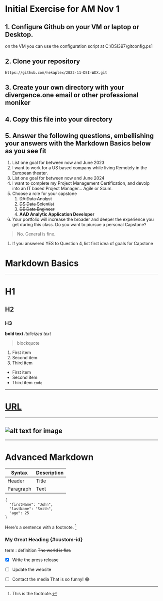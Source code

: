 # **Initial Exercise for AM Nov 1**

## 1. Configure Github on your VM or laptop or Desktop.
on the VM you can use the configuration script at C:\DSI397\gitconfig.ps1
## 2. Clone your repository
`https://github.com/hekaplex/2022-11-DSI-WDX.git`
## 3. Create your own directory with your divergence.one email or other professional moniker
## 4. Copy this file into your directory
## 5. Answer the following questions, embellishing your answers with the **Markdown Basics** below as you see fit
1. List one goal for between now and June 2023
 1. I want to work for a US based company while living Remotely in the European theater.
1. List one goal for between now and June 2024
 1. I want to complete my Project Management Certification, and devolp into an IT based Project Manager... Agile or Scum.
1. Choose a role for your capstone
   1. ~~DA Data Analyst~~
   1. ~~DS Data Scientist~~
   1. ~~DE Data Engineer~~
   1. **AAD Analytic Application Developer**
1. Your portfolio will increase the broader and deeper the experience you get during this class. Do you want to piursue a personal Capstone? 
>No. General is fine.
1. If you answered YES to Question 4, list first idea of goals for Capstone



# **Markdown Basics**
---
# H1
## H2
### H3
**bold text**
*italicized text*
> blockquote
1. First item
2. Second item
3. Third item
- First item
- Second item
- Third item
`code`
---
# [URL](https://www.example.com)
---
![alt text for image](image.jpg)
---
---
 

# Advanced  Markdown
| Syntax | Description |
| ----------- | ----------- |
| Header | Title |
| Paragraph | Text |
```
{
  "firstName": "John",
  "lastName": "Smith",
  "age": 25
}
```
Here's a sentence with a footnote. [^1]

[^1]: This is the footnote.
### My Great Heading {#custom-id}
term
: definition
~~The world is flat.~~
- [x] Write the press release
- [ ] Update the website
- [ ] Contact the media
That is so funny! :joy:

